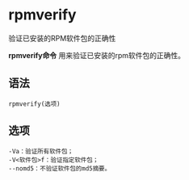 rpmverify
===

验证已安装的RPM软件包的正确性


**rpmverify命令** 用来验证已安装的rpm软件包的正确性。

##  语法

```
rpmverify(选项)
```

##  选项

```
-Va：验证所有软件包；
-V<软件包>f：验证指定软件包；
--nomd5：不验证软件包的md5摘要。
```


